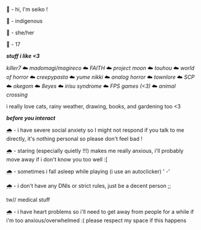 🌈 - hi, I'm seiko ! 

🌈 - indigenous 

🌈 - she/her

🌈 - 17




***stuff i like <3***


*killer7* ☁️ *madomagi/magireco* ☁️ *FAITH* ☁️ *project moon* ☁️ *touhou* ☁️ *world of horror* ☁️ *creepypasta* ☁️ *yume nikki* ☁️ *analog horror* ☁️ *townlore* ☁️ *SCP* ☁️ *okegom* ☁️ *8eyes* ☁️ *irisu syndrome* ☁️ *FPS games* *(<3)* ☁️ *animal crossing*

i really love cats, rainy weather, drawing, books, and gardening too <3

***before you interact***

🌧️ - i have severe social anxiety so I might not respond if you talk to me directly, it's nothing personal so please don't feel bad !

🌧️ - staring (especially quietly !!!) makes me really anxious, i'll probably move away if i don't know you too well :[

🌧️ - sometimes i fall asleep while playing (i use an autoclicker) ' -' 

🌧️ - i don't have any DNIs or strict rules, just be a decent person ;;


tw// medical stuff  

🌧️ - i have heart problems so i'll need to get away from people for a while if i'm too anxious/overwhelmed :( 
please respect my space if this happens
